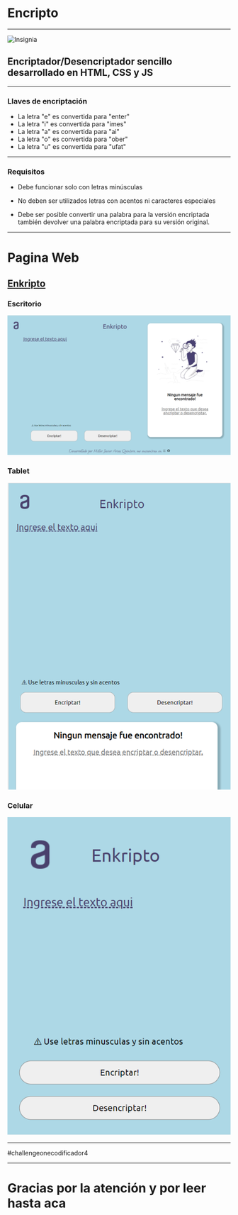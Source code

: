 # Encripto

***
![Insignia](https://d335luupugsy2.cloudfront.net/cms%2Ffiles%2F10224%2F1671210503Prancheta_3.png?utm_campaign=alura_latam_-_challenge_email_projeto_1_esp&utm_medium=email&utm_source=RD+Station)
## Encriptador/Desencriptador sencillo desarrollado en HTML, CSS y JS

***

### Llaves de encriptación

- La letra "e" es convertida para "enter"
- La letra "i" es convertida para "imes"
- La letra "a" es convertida para "ai"
- La letra "o" es convertida para "ober"
- La letra "u" es convertida para "ufat"

***

### Requisitos

- Debe funcionar solo con letras minúsculas

- No deben ser utilizados letras con acentos ni caracteres especiales

- Debe ser posible convertir una palabra para la versión encriptada también devolver una palabra encriptada para su versión original.

***

# Pagina Web

## [Enkripto](https://miller1999.github.io/Encripto/)

### Escritorio
![Escritorio](Imagenes/imagen_2023-01-22_101342125.png)
### Tablet
![Tablet](Imagenes/imagen_2023-01-22_101447560.png)
### Celular
![Celular](Imagenes/imagen_2023-01-22_101506758.png)
***
#challengeonecodificador4
***
# Gracias por la atención y por leer hasta aca
